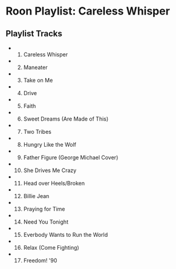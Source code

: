# Roon Playlist: Careless Whisper

## Playlist Tracks


- 1. Careless Whisper
- 2. Maneater
- 3. Take on Me
- 4. Drive
- 5. Faith
- 6. Sweet Dreams (Are Made of This)
- 7. Two Tribes
- 8. Hungry Like the Wolf
- 9. Father Figure (George Michael Cover)
- 10. She Drives Me Crazy
- 11. Head over Heels/Broken
- 12. Billie Jean
- 13. Praying for Time
- 14. Need You Tonight
- 15. Everbody Wants to Run the World
- 16. Relax (Come Fighting)
- 17. Freedom! '90


